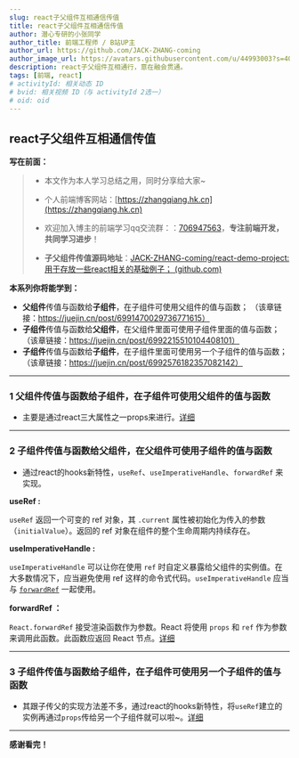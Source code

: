 ```yaml
---
slug: react子父组件互相通信传值
title: react子父组件互相通信传值
author: 潜心专研的小张同学
author_title: 前端工程师 / B站UP主
author_url: https://github.com/JACK-ZHANG-coming
author_image_url: https://avatars.githubusercontent.com/u/44993003?s=400&u=02570a73330dd7eeae310b302962c034b2833988&v=4
description: react子父组件互相通行，意在融会贯通。
tags: [前端, react]
# activityId: 相关动态 ID
# bvid: 相关视频 ID（与 activityId 2选一）
# oid: oid
---
```


<!-- truncate -->

## react子父组件互相通信传值

**写在前面：**

> - 本文作为本人学习总结之用，同时分享给大家~
>
> - 个人前端博客网站：[https://zhangqiang.hk.cn](https://zhangqiang.hk.cn)
>
> - 欢迎加入博主的前端学习qq交流群：：[706947563](https://link.juejin.cn/?target=https%3A%2F%2Fqm.qq.com%2Fcgi-bin%2Fqm%2Fqr%3Fk%3DEbeK9mdG0e6P2pZdonIoILPqcGNsnR1x%26jump_from%3Dwebapi)，**专注前端开发，共同学习进步**！
>
> - **子父组件传值源码地址**：[JACK-ZHANG-coming/react-demo-project: 用于存放一些react相关的基础例子； (github.com)](https://github.com/JACK-ZHANG-coming/react-demo-project)

**本系列你将能学到：**

- **父组件**传值与函数给**子组件**，在子组件可使用父组件的值与函数； （该章链接：https://juejin.cn/post/6991470029736771615）
- **子组件**传值与函数给**父组件**，在父组件里面可使用子组件里面的值与函数；（该章链接：https://juejin.cn/post/6992215510104408101）
- **子组件**传值与函数给**子组件**，在子组件里面可使用另一个子组件的值与函数；（该章链接：https://juejin.cn/post/6992576182357082142）

------



### 1 **父组件**传值与函数给**子组件**，在子组件可使用父组件的值与函数

- 主要是通过react三大属性之一props来进行。[详细](https://juejin.cn/post/6991470029736771615)

---

### 2 子组件传值与函数给父组件，在父组件可使用子组件的值与函数

- 通过react的hooks新特性，`useRef`、`useImperativeHandle`、`forwardRef` 来实现。

**useRef :**

`useRef` 返回一个可变的 ref 对象，其 `.current` 属性被初始化为传入的参数（`initialValue`）。返回的 ref 对象在组件的整个生命周期内持续存在。

**useImperativeHandle :**

`useImperativeHandle` 可以让你在使用 `ref` 时自定义暴露给父组件的实例值。在大多数情况下，应当避免使用 ref 这样的命令式代码。`useImperativeHandle` 应当与 [`forwardRef`](https://zh-hans.reactjs.org/docs/react-api.html#reactforwardref) 一起使用。

**forwardRef ：**

`React.forwardRef` 接受渲染函数作为参数。React 将使用 `props` 和 `ref` 作为参数来调用此函数。此函数应返回 React 节点。[详细](https://juejin.cn/post/6992215510104408101)

---

### 3 子组件传值与函数给子组件，在子组件可使用另一个子组件的值与函数

- 其跟子传父的实现方法差不多，通过react的hooks新特性，将`useRef`建立的实例再通过`props`传给另一个子组件就可以啦~。[详细](  https://juejin.cn/post/6992576182357082142)

------

**感谢看完！**

